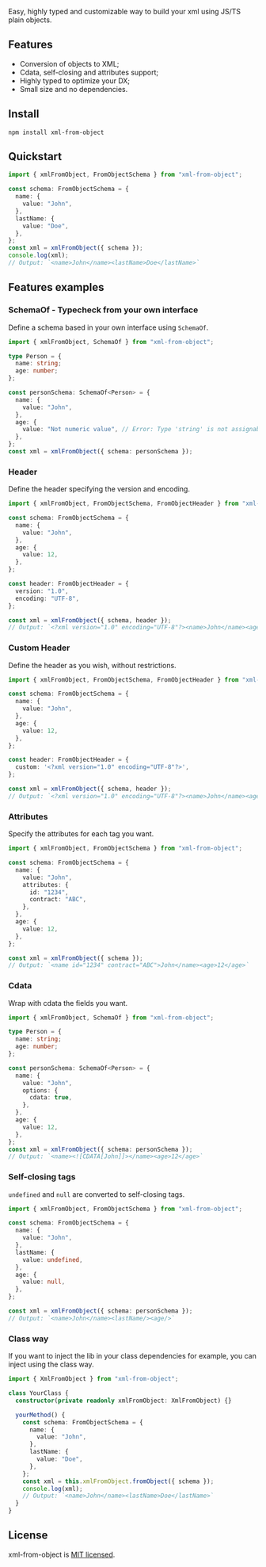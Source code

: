Easy, highly typed and customizable way to build your xml using JS/TS plain objects.

## Features

- Conversion of objects to XML;
- Cdata, self-closing and attributes support;
- Highly typed to optimize your DX;
- Small size and no dependencies.

## Install

```
npm install xml-from-object
```

## Quickstart

```ts
import { xmlFromObject, FromObjectSchema } from "xml-from-object";

const schema: FromObjectSchema = {
  name: {
    value: "John",
  },
  lastName: {
    value: "Doe",
  },
};
const xml = xmlFromObject({ schema });
console.log(xml);
// Output: `<name>John</name><lastName>Doe</lastName>`
```

## Features examples

### SchemaOf - Typecheck from your own interface

Define a schema based in your own interface using `SchemaOf`.

```ts
import { xmlFromObject, SchemaOf } from "xml-from-object";

type Person = {
  name: string;
  age: number;
};

const personSchema: SchemaOf<Person> = {
  name: {
    value: "John",
  },
  age: {
    value: "Not numeric value", // Error: Type 'string' is not assignable to type 'number'
  },
};
const xml = xmlFromObject({ schema: personSchema });
```

### Header

Define the header specifying the version and encoding.

```ts
import { xmlFromObject, FromObjectSchema, FromObjectHeader } from "xml-from-object";

const schema: FromObjectSchema = {
  name: {
    value: "John",
  },
  age: {
    value: 12,
  },
};

const header: FromObjectHeader = {
  version: "1.0",
  encoding: "UTF-8",
};

const xml = xmlFromObject({ schema, header });
// Output: `<?xml version="1.0" encoding="UTF-8"?><name>John</name><age>12</age>`
```

### Custom Header

Define the header as you wish, without restrictions.

```ts
import { xmlFromObject, FromObjectSchema, FromObjectHeader } from "xml-from-object";

const schema: FromObjectSchema = {
  name: {
    value: "John",
  },
  age: {
    value: 12,
  },
};

const header: FromObjectHeader = {
  custom: '<?xml version="1.0" encoding="UTF-8"?>',
};

const xml = xmlFromObject({ schema, header });
// Output: `<?xml version="1.0" encoding="UTF-8"?><name>John</name><age>12</age>`
```

### Attributes

Specify the attributes for each tag you want.

```ts
import { xmlFromObject, FromObjectSchema } from "xml-from-object";

const schema: FromObjectSchema = {
  name: {
    value: "John",
    attributes: {
      id: "1234",
      contract: "ABC",
    },
  },
  age: {
    value: 12,
  },
};

const xml = xmlFromObject({ schema });
// Output: `<name id="1234" contract="ABC">John</name><age>12</age>`
```

### Cdata

Wrap with cdata the fields you want.

```ts
import { xmlFromObject, SchemaOf } from "xml-from-object";

type Person = {
  name: string;
  age: number;
};

const personSchema: SchemaOf<Person> = {
  name: {
    value: "John",
    options: {
      cdata: true,
    },
  },
  age: {
    value: 12,
  },
};
const xml = xmlFromObject({ schema: personSchema });
// Output: `<name><![CDATA[John]]></name><age>12</age>`
```

### Self-closing tags

`undefined` and `null` are converted to self-closing tags.

```ts
import { xmlFromObject, FromObjectSchema } from "xml-from-object";

const schema: FromObjectSchema = {
  name: {
    value: "John",
  },
  lastName: {
    value: undefined,
  },
  age: {
    value: null,
  },
};

const xml = xmlFromObject({ schema: personSchema });
// Output: `<name>John</name><lastName/><age/>`
```

### Class way

If you want to inject the lib in your class dependencies for example, you can inject using the class way.

```ts
import { XmlFromObject } from "xml-from-object";

class YourClass {
  constructor(private readonly xmlFromObject: XmlFromObject) {}

  yourMethod() {
    const schema: FromObjectSchema = {
      name: {
        value: "John",
      },
      lastName: {
        value: "Doe",
      },
    };
    const xml = this.xmlFromObject.fromObject({ schema });
    console.log(xml);
    // Output: `<name>John</name><lastName>Doe</lastName>`
  }
}
````

## License

xml-from-object is [MIT licensed](LICENSE).
